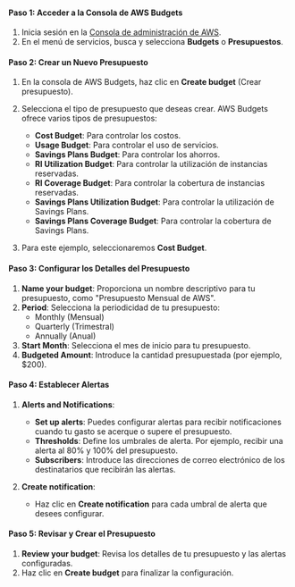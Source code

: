 #### Paso 1: Acceder a la Consola de AWS Budgets

1. Inicia sesión en la [Consola de administración de AWS](https://aws.amazon.com/console/).
2. En el menú de servicios, busca y selecciona **Budgets** o **Presupuestos**.

#### Paso 2: Crear un Nuevo Presupuesto

1. En la consola de AWS Budgets, haz clic en **Create budget** (Crear presupuesto).
    
2. Selecciona el tipo de presupuesto que deseas crear. AWS Budgets ofrece varios tipos de presupuestos:
    
    - **Cost Budget**: Para controlar los costos.
    - **Usage Budget**: Para controlar el uso de servicios.
    - **Savings Plans Budget**: Para controlar los ahorros.
    - **RI Utilization Budget**: Para controlar la utilización de instancias reservadas.
    - **RI Coverage Budget**: Para controlar la cobertura de instancias reservadas.
    - **Savings Plans Utilization Budget**: Para controlar la utilización de Savings Plans.
    - **Savings Plans Coverage Budget**: Para controlar la cobertura de Savings Plans.
3. Para este ejemplo, seleccionaremos **Cost Budget**.
    

#### Paso 3: Configurar los Detalles del Presupuesto

1. **Name your budget**: Proporciona un nombre descriptivo para tu presupuesto, como "Presupuesto Mensual de AWS".
2. **Period**: Selecciona la periodicidad de tu presupuesto:
    - Monthly (Mensual)
    - Quarterly (Trimestral)
    - Annually (Anual)
3. **Start Month**: Selecciona el mes de inicio para tu presupuesto.
4. **Budgeted Amount**: Introduce la cantidad presupuestada (por ejemplo, $200).

#### Paso 4: Establecer Alertas

1. **Alerts and Notifications**:
    
    - **Set up alerts**: Puedes configurar alertas para recibir notificaciones cuando tu gasto se acerque o supere el presupuesto.
    - **Thresholds**: Define los umbrales de alerta. Por ejemplo, recibir una alerta al 80% y 100% del presupuesto.
    - **Subscribers**: Introduce las direcciones de correo electrónico de los destinatarios que recibirán las alertas.
2. **Create notification**:
    
    - Haz clic en **Create notification** para cada umbral de alerta que desees configurar.

#### Paso 5: Revisar y Crear el Presupuesto

1. **Review your budget**: Revisa los detalles de tu presupuesto y las alertas configuradas.
2. Haz clic en **Create budget** para finalizar la configuración.